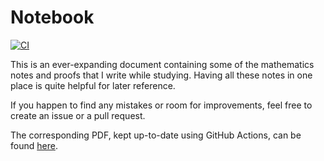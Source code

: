 # Notebook

[![CI](https://github.com/v--/notebook/workflows/Build/badge.svg)](https://github.com/v--/notebook/actions?query=workflow%3ABuild)

This is an ever-expanding document containing some of the mathematics notes and proofs that I write while studying. Having all these notes in one place is quite helpful for later reference.

If you happen to find any mistakes or room for improvements, feel free to create an issue or a pull request.

The corresponding PDF, kept up-to-date using GitHub Actions, can be found [here](https://ivasilev.net/files/Notebook.pdf).
